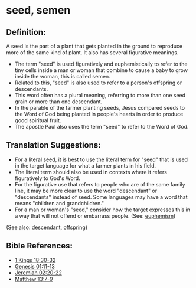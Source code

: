 # seed, semen #

## Definition: ##

A seed is the part of a plant that gets planted in the ground to reproduce more of the same kind of plant. It also has several figurative meanings.

* The term "seed" is used figuratively and euphemistically to refer to the tiny cells inside a man or woman that combine to cause a baby to grow inside the woman, this is called semen.
* Related to this, "seed" is also used to refer to a person's offspring or descendants.
* This word often has a plural meaning, referring to more than one seed grain or more than one descendant.
* In the parable of the farmer planting seeds, Jesus compared seeds to the Word of God being planted in people's hearts in order to produce good spiritual fruit.
* The apostle Paul also uses the term "seed" to refer to the Word of God.

## Translation Suggestions: ##

* For a literal seed, it is best to use the literal term for "seed" that is used in the target language for what a farmer plants in his field.
* The literal term should also be used in contexts where it refers figuratively to God's Word.
* For the figurative use that refers to people who are of the same family line, it may be more clear to use the word "descendant" or "descendants" instead of seed. Some languages may have a word that means "children and grandchildren."
* For a man or woman's "seed," consider how the target expresses this in a way that will not offend or embarrass people.  (See: [euphemism](https://git.door43.org/Door43/en-ta-translate-vol2/src/master/content/figs_euphemism.md))

(See also: [descendant](../other/descendant.md), [offspring](../other/offspring.md))

## Bible References: ##

* [1 Kings 18:30-32](https://door43.org/en/bible/notes/1ki/18/30)
* [Genesis 01:11-13](https://door43.org/en/bible/notes/gen/01/11)
* [Jeremiah 02:20-22](https://door43.org/en/bible/notes/jer/02/20)
* [Matthew 13:7-9](https://door43.org/en/bible/notes/mat/13/07)


